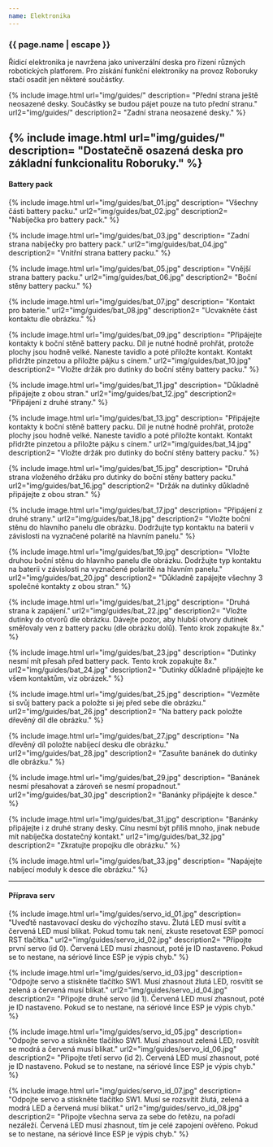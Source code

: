 ```yaml
---
name: Elektronika
---
```

### {{ page.name | escape }}
Řídicí elektronika je navržena jako univerzální deska pro řízení různých robotických platforem. Pro získání funkční elektroniky na provoz Roboruky stačí osadit jen některé součástky.

{% include image.html
    url="img/guides/"
    description=
        "Přední strana ještě neosazené desky. Součástky se budou pájet pouze na tuto přední stranu."
    url2="img/guides/"
    description2=
        "Zadní strana neosazené desky."
%}

{% include image.html
    url="img/guides/"
    description=
        "Dostatečně osazená deska pro základní funkcionalitu Roboruky."
 %}
 ----

#### Battery pack
{% include image.html
    url="img/guides/bat_01.jpg"
    description=
        "Všechny části battery packu."
    url2="img/guides/bat_02.jpg"
    description2=
        "Nabíječka pro battery pack."
%}

{% include image.html
    url="img/guides/bat_03.jpg"
    description=
        "Zadní strana nabíječky pro battery pack."
    url2="img/guides/bat_04.jpg"
    description2=
        "Vnitřní strana battery packu."
%}

{% include image.html
    url="img/guides/bat_05.jpg"
    description=
        "Vnější strana battery packu."
    url2="img/guides/bat_06.jpg"
    description2=
        "Boční stěny battery packu."
%}

{% include image.html
    url="img/guides/bat_07.jpg"
    description=
        "Kontakt pro baterie."
    url2="img/guides/bat_08.jpg"
    description2=
        "Ucvakněte část kontaktu dle obrázku."
%}

{% include image.html
    url="img/guides/bat_09.jpg"
    description=
        "Připájejte kontakty k boční stěně battery packu. Díl je nutné hodně prohřát, protože plochy jsou hodně velké. Naneste tavidlo a poté přiložte kontakt. Kontakt přidržte pinzetou a přiložte pájku s cínem."
    url2="img/guides/bat_10.jpg"
    description2=
        "Vložte držák pro dutinky do boční stěny battery packu."
%}

{% include image.html
    url="img/guides/bat_11.jpg"
    description=
        "Důkladně připájejte z obou stran."
    url2="img/guides/bat_12.jpg"
    description2=
        "Připájení z druhé strany."
%}

{% include image.html
    url="img/guides/bat_13.jpg"
    description=
        "Připájejte kontakty k boční stěně battery packu. Díl je nutné hodně prohřát, protože plochy jsou hodně velké. Naneste tavidlo a poté přiložte kontakt. Kontakt přidržte pinzetou a přiložte pájku s cínem."
    url2="img/guides/bat_14.jpg"
    description2=
        "Vložte držák pro dutinky do boční stěny battery packu."
%}

{% include image.html
    url="img/guides/bat_15.jpg"
    description=
        "Druhá strana vloženého držáku pro dutinky do boční stěny battery packu."
    url2="img/guides/bat_16.jpg"
    description2=
        "Držák na dutinky důkladně připájejte z obou stran."
%}

{% include image.html
    url="img/guides/bat_17.jpg"
    description=
        "Připájení z druhé strany."
    url2="img/guides/bat_18.jpg"
    description2=
        "Vložte boční stěnu do hlavního panelu dle obrázku. Dodržujte typ kontaktu na baterii v závislosti na vyznačené polaritě na hlavním panelu."
%}

{% include image.html
    url="img/guides/bat_19.jpg"
    description=
        "Vložte druhou boční stěnu do hlavního panelu dle obrázku. Dodržujte typ kontaktu na baterii v závislosti na vyznačené polaritě na hlavním panelu."
    url2="img/guides/bat_20.jpg"
    description2=
        "Důkladně zapájejte všechny 3 společné kontakty z obou stran."
%}

{% include image.html
    url="img/guides/bat_21.jpg"
    description=
        "Druhá strana k zapájení."
    url2="img/guides/bat_22.jpg"
    description2=
        "Vložte dutinky do otvorů dle obrázku. Dávejte pozor, aby hlubší otvory dutinek směřovaly ven z battery packu (dle obrázku dolů). Tento krok zopakujte 8x."
%}

{% include image.html
    url="img/guides/bat_23.jpg"
    description=
        "Dutinky nesmí mít přesah před battery pack. Tento krok zopakujte 8x."
    url2="img/guides/bat_24.jpg"
    description2=
        "Dutinky důkladně připájejte ke všem kontaktům, viz obrázek."
%}

{% include image.html
    url="img/guides/bat_25.jpg"
    description=
        "Vezměte si svůj battery pack a položte si jej před sebe dle obrázku."
    url2="img/guides/bat_26.jpg"
    description2=
        "Na battery pack položte dřevěný díl dle obrázku."
%}

{% include image.html
    url="img/guides/bat_27.jpg"
    description=
        "Na dřevěný díl položte nabíjecí desku dle obrázku."
    url2="img/guides/bat_28.jpg"
    description2=
        "Zasuňte banánek do dutinky dle obrázku."
%}

{% include image.html
    url="img/guides/bat_29.jpg"
    description=
        "Banánek nesmí přesahovat a zároveň se nesmí propadnout."
    url2="img/guides/bat_30.jpg"
    description2=
        "Banánky připájejte k desce."
%}

{% include image.html
    url="img/guides/bat_31.jpg"
    description=
        "Banánky připájejte i z druhé strany desky. Cínu nesmí být příliš mnoho, jinak nebude mít nabíječka dostatečný kontakt."
    url2="img/guides/bat_32.jpg"
    description2=
        "Zkratujte propojku dle obrázku."
%}

{% include image.html
    url="img/guides/bat_33.jpg"
    description=
        "Napájejte nabíjecí moduly k desce dle obrázku."
%}


----

#### Příprava serv

{% include image.html
    url="img/guides/servo_id_01.jpg"
    description=
        "Uveďtě nastavovací desku do výchozího stavu. Žlutá LED musí svítit a červená LED musí blikat. Pokud tomu tak není, zkuste resetovat ESP pomocí RST tlačítka."
    url2="img/guides/servo_id_02.jpg"
    description2=
        "Připojte první servo (id 0). Červená LED musí zhasnout, poté je ID nastaveno. Pokud se to nestane, na sériové lince ESP je výpis chyb."
%}

{% include image.html
    url="img/guides/servo_id_03.jpg"
    description=
        "Odpojte servo a stiskněte tlačítko SW1. Musí zhasnout žlutá LED, rosvítít se zelená a červená musí blikat."
    url2="img/guides/servo_id_04.jpg"
    description2=
        "Připojte druhé servo (id 1). Červená LED musí zhasnout, poté je ID nastaveno. Pokud se to nestane, na sériové lince ESP je výpis chyb."
%}

{% include image.html
    url="img/guides/servo_id_05.jpg"
    description=
        "Odpojte servo a stiskněte tlačítko SW1. Musí zhasnout zelená LED, rosvítít se modrá a červená musí blikat."
    url2="img/guides/servo_id_06.jpg"
    description2=
        "Připojte třetí servo (id 2). Červená LED musí zhasnout, poté je ID nastaveno. Pokud se to nestane, na sériové lince ESP je výpis chyb."
%}

{% include image.html
    url="img/guides/servo_id_07.jpg"
    description=
        "Odpojte servo a stiskněte tlačítko SW1. Musí se rozsvítit žlutá, zelená a modrá LED a červená musí blikat."
    url2="img/guides/servo_id_08.jpg"
    description2=
        "Připojte všechna serva za sebe do řetězu, na pořadí nezáleží. Červená LED musí zhasnout, tím je celé zapojení ověřeno. Pokud se to nestane, na sériové lince ESP je výpis chyb."
%}